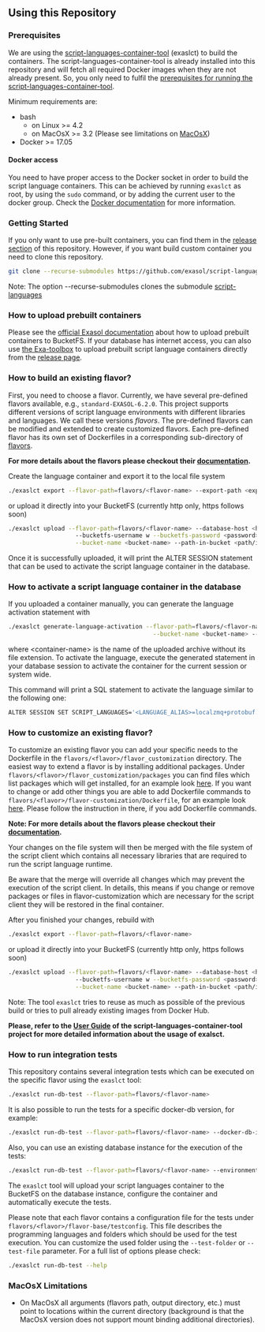 ## Using this Repository
### Prerequisites

We are using the [script-languages-container-tool](https://github.com/exasol/script-languages-container-tool) (exaslct) to build the containers. The script-languages-container-tool is already installed into this repository and will fetch all required Docker images when they are not already present. So, you only need to fulfil the [prerequisites for running the script-languages-container-tool](https://github.com/exasol/script-languages-container-tool#for-running).

Minimum requirements are:

* bash
  * on Linux >= 4.2
  * on MacOsX >= 3.2 (Please see limitations on [MacOsX](#macosx-limitations))
* Docker >= 17.05

#### Docker access

You need to have proper access to the Docker socket in order to build the script language containers. This can be achieved by running `exaslct` as root, by using the `sudo` command, or by adding the current user to the docker group. Check the [Docker documentation](https://docs.docker.com/engine/install/linux-postinstall/#manage-docker-as-a-non-root-user) for more information.

### Getting Started

If you only want to use pre-built containers, you can find them in the [release section](https://github.com/exasol/script-languages-release/releases) of this repository. However, if you want build custom container you need to clone this repository.

```bash
git clone --recurse-submodules https://github.com/exasol/script-languages-release.git 
```

Note: The option --recurse-submodules clones the submodule [script-languages](https://github.com/exasol/script-languages)

### How to upload prebuilt containers

Please see the [official Exasol documentation](https://docs.exasol.com/db/latest/database_concepts/udf_scripts/adding_new_packages_script_languages.htm?Highlight=container) about how to upload prebuilt containers to BucketFS.
If your database has internet access, you can also use [the Exa-toolbox](https://github.com/exasol/exa-toolbox/blob/master/utilities/README.md#upload_github_release_file_to_bucketfs) to upload prebuilt script language containers directly from the [release page](https://github.com/exasol/script-languages-release/releases). 

### How to build an existing flavor?

First, you need to choose a flavor. Currently, we have several pre-defined flavors available, e.g., `standard-EXASOL-6.2.0`.
This project supports different versions of script language environments with different libraries and languages.
We call these versions _flavors_. The pre-defined flavors can be modified and extended to create customized flavors.
Each pre-defined flavor has its own set of Dockerfiles in a corresponding sub-directory of [flavors](../../flavors). 

**For more details about the flavors please checkout their [documentation](../../flavors/README.md).**

Create the language container and export it to the local file system

```bash
./exaslct export --flavor-path=flavors/<flavor-name> --export-path <export-path>
```

or upload it directly into your BucketFS (currently http only, https follows soon)

```bash
./exaslct upload --flavor-path=flavors/<flavor-name> --database-host <hostname-or-ip> --bucketfs-port <port> \ 
                   --bucketfs-username w --bucketfs-password <password>  --bucketfs-name <bucketfs-name> \
                   --bucket-name <bucket-name> --path-in-bucket <path/in/bucket>
```

Once it is successfully uploaded, it will print the ALTER SESSION statement
that can be used to activate the script language container in the database.

### How to activate a script language container in the database

If you uploaded a container manually, you can generate the language activation statement with

```bash
./exaslct generate-language-activation --flavor-path=flavors/<flavor-name> --bucketfs-name <bucketfs-name> \
                                         --bucket-name <bucket-name> --path-in-bucket <path/in/bucket> --container-name <container-name>
```

where \<container-name> is the name of the uploaded archive without its file extension. To activate the language, execute the generated statement in your database session to activate the container for the current session or system wide.

This command will print a SQL statement to activate the language similar to the following one:

```bash
ALTER SESSION SET SCRIPT_LANGUAGES='<LANGUAGE_ALIAS>=localzmq+protobuf:///<bucketfs-name>/<bucket-name>/<path-in-bucket>/<container-name>?lang=<language>#buckets/<bucketfs-name>/<bucket-name>/<path-in-bucket>/<container-name>/exaudf/exaudfclient[_py3]';
```

### How to customize an existing flavor?

To customize an existing flavor you can add your specific needs to the Dockerfile in the `flavors/<flavor>/flavor_customization` directory. The easiest way to extend a flavor is by installing additional packages.
Under `flavors/<flavor>/flavor_customization/packages` you can find files which list packages which will 
get installed, for an example look [here](../../flavors/standard-EXASOL-7.0.0/flavor_customization/packages). If you want to change or add other things you are able to add Dockerfile commands to
`flavors/<flavor>/flavor-customization/Dockerfile`, for an example look [here](../../flavors/standard-EXASOL-7.0.0/flavor_customization/Dockerfile). Please follow the instruction in there, if you add Dockerfile commands. 

**Note: For more details about the flavors please checkout their [documentation](../../flavors/README.md).**


Your changes on the file system will then be merged with the file system of the script client
which contains all necessary libraries that are required to run the script language runtime.

Be aware that the merge will override all changes which may prevent the execution of the script client.
In details, this means if you change or remove packages or files in flavor-customization
which are necessary for the script client they will be restored in the final container.

After you finished your changes, rebuild with 

```bash
./exaslct export --flavor-path=flavors/<flavor-name>
```

or upload it directly into your BucketFS (currently http only, https follows soon)

```bash
./exaslct upload --flavor-path=flavors/<flavor-name> --database-host <hostname-or-ip> --bucketfs-port <port> \ 
                   --bucketfs-username w --bucketfs-password <password>  --bucketfs-name <bucketfs-name> \
                   --bucket-name <bucket-name> --path-in-bucket <path/in/bucket>
```

Note: The tool `exaslct` tries to reuse as much as possible of the previous build or tries to pull already existing images from Docker Hub.

**Please, refer to the [User Guide](https://github.com/exasol/script-languages-container-tool/blob/main/doc/user_guide/user_guide.md) of the script-languages-container-tool project for more detailed information about the usage of exalsct.**


### How to run integration tests

This repository contains several integration tests which can be executed on the specific flavor using the `exaslct` tool:
```bash
./exaslct run-db-test --flavor-path=flavors/<flavor-name>
```

It is also possible to run the tests for a specific docker-db version, for example:
```bash
./exaslct run-db-test --flavor-path=flavors/<flavor-name> --docker-db-image-version 7.1.10
```

Also, you can use an existing database instance for the execution of the tests:
```bash
./exaslct run-db-test --flavor-path=flavors/<flavor-name> --environment-type external_db --external-exasol-db-host <database host> --external-exasol-db-port <database port> --external-exasol-bucketfs-port <BucketFS port> --external-exasol-db-user <database user>  --external-exasol-db-password <database password> --external-exasol-bucketfs-write-password <BucketFS password>   
```
The `exaslct` tool will upload your script languages container to the BucketFS on the database instance, configure the container and automatically execute the tests.

Please note that each flavor contains a configuration file for the tests under `flavors/<flavor>/flavor-base/testconfig`. This file describes the programming languages and folders which should be used for the test execution. You can customize the used folder using the `--test-folder` or `--test-file` parameter.
For a full list of options please check:
```bash
./exaslct run-db-test --help   
```

### MacOsX Limitations
  
* On MacOsX all arguments (flavors path, output directory, etc.) must point to locations within the current directory (background is that the MacOsX version does not support mount binding additional directories).
